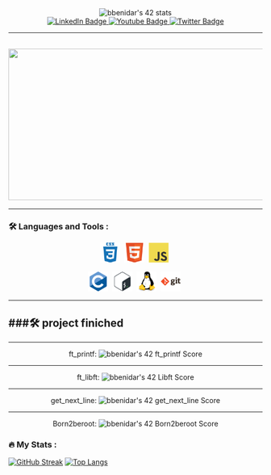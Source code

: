    <div id="header" align="center">
  <div id="badges">
 <img src="https://badge42.vercel.app/api/v2/clar213ut00950gmmpv9nkmho/stats?cursusId=21&coalitionId=76" alt="bbenidar's 42 stats" />
</div>
 </div> 
 
 

 
 
 
<div id="header" align="center">
<div id="badges">
  <a href = "https://www.linkedin.com/in/brahim-benidar/" ><img src="https://img.shields.io/badge/LinkedIn-blue?style=for-the-badge&logo=linkedin&logoColor=white" alt="LinkedIn Badge"/> </a>
  <a href = "https://www.facebook.com/ibrahim.benidar.3" ><img src="https://img.shields.io/badge/Facebook-blue?logo=facebook&logoColor=white&style=for-the-badge" alt="Youtube Badge"/> </a>
  <a href="https://twitter.com/bhm_beni" ><img src="https://img.shields.io/badge/Twitter-blue?style=for-the-badge&logo=twitter&logoColor=white" alt="Twitter Badge"/> </a>
</div>
</div>


---


<div id="header" align="center">
<img src="https://komarev.com/ghpvc/?username=bbenidar&style=flat-square&color=blue" alt=""/>
  </div>
<div align="center">
  <img src="https://media.giphy.com/media/SWoSkN6DxTszqIKEqv/giphy.gif" width="600" height="300"/>
</div>


---

### :hammer_and_wrench: Languages and Tools :
<div id="header" align="center" >
  <img src="https://github.com/devicons/devicon/blob/master/icons/css3/css3-plain-wordmark.svg"  title="CSS3" alt="CSS" width="40" height="40"/>&nbsp;
  <img src="https://github.com/devicons/devicon/blob/master/icons/html5/html5-original.svg" title="HTML5" alt="HTML" width="40" height="40"/>&nbsp;
  <img src="https://github.com/devicons/devicon/blob/master/icons/javascript/javascript-original.svg" title="JavaScript" alt="JavaScript" width="40" height="40"/>&nbsp;

  <img src="https://github.com/devicons/devicon/blob/master/icons/c/c-original.svg" title="C"  alt="C" width="40" height="40"/>&nbsp;
  <img src="https://github.com/devicons/devicon/blob/master/icons/bash/bash-original.svg" title="bash" alt="bash" width="40" height="40"/>&nbsp;
  <img src="https://github.com/devicons/devicon/blob/master/icons/linux/linux-original.svg" title="linux" alt="linux" width="40" height="40"/>&nbsp;
  <img src="https://github.com/devicons/devicon/blob/master/icons/git/git-original-wordmark.svg" title="Git" alt="Git" width="40" height="40"/>&nbsp;
</div>

---
###:hammer_and_wrench: project finiched 
---
<div id="header" align="center" >
   
   _______________________________________________________________________________________________________________________________
   ft_printf:
<img src="https://badge42.vercel.app/api/v2/clar213ut00950gmmpv9nkmho/project/2873096" alt="bbenidar's 42 ft_printf Score" />
   
   _______________________________________________________________________________________________________________________________
   ft_libft:
<img src="https://badge42.vercel.app/api/v2/clar213ut00950gmmpv9nkmho/project/2825519" alt="bbenidar's 42 Libft Score" />
   
   _______________________________________________________________________________________________________________________________
   get_next_line:
<img src="https://badge42.vercel.app/api/v2/clar213ut00950gmmpv9nkmho/project/2878827" alt="bbenidar's 42 get_next_line Score" />
   
   _______________________________________________________________________________________________________________________________
   Born2beroot:
<img src="https://badge42.vercel.app/api/v2/clar213ut00950gmmpv9nkmho/project/2885675" alt="bbenidar's 42 Born2beroot Score" />
</div>


### :fire: My Stats :
[![GitHub Streak](http://github-readme-streak-stats.herokuapp.com?user=bbenidar)](https://git.io/streak-stats)
[![Top Langs](https://github-readme-stats.vercel.app/api/top-langs/?username=bbenidar&layout=compact&theme=vision-friendly-dark)](https://github.com/anuraghazra/github-readme-stats)
